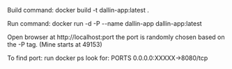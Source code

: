 Build command:
docker build -t dallin-app:latest .

Run command:
docker run -d -P --name dallin-app dallin-app:latest

Open browser at http://localhost:port
the port is randomly chosen based on the -P tag. (Mine starts at 49153)

To find port:
run docker ps
look for:
PORTS
0.0.0.0:XXXXX->8080/tcp